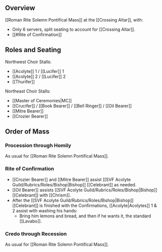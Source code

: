 ## Overview
[[Roman Rite Solemn Pontifical Mass]] at the [[Crossing Altar]], with:

- Only 6 servers, split seating to account for [[Crossing Altar]].
- [[#Rite of Confirmation]]

## Roles and Seating
Northwest Choir Stalls:

- [[Acolyte]] 1 / [[Lucifer]] 1
- [[Acolyte]] 2 / [[Lucifer]] 2
- [[Thurifer]]

Northeast Choir Stalls:

- [[Master of Ceremonies|MC]]
- [[Crucifer]] / [[Book Bearer]] / [[Bell Ringer]] / [[Oil Bearer]]
- [[Mitre Bearer]]
- [[Crozier Bearer]]

## Order of Mass

### Procession through Homily
As usual for [[Roman Rite Solemn Pontifical Mass]].

### Rite of Confirmation
- [[Crozier Bearer]] and [[Mitre Bearer]] assist [[SVF Acolyte Guild/Rubrics/Roles/Bishop|Bishop]] [[Celebrant]] as needed.
- [[Oil Bearer]] assists [[SVF Acolyte Guild/Rubrics/Roles/Bishop|Bishop]] [[Celebrant]] with [[Chrism]].
- After the [[SVF Acolyte Guild/Rubrics/Roles/Bishop|Bishop]] [[Celebrant]] is finished with the Confirmations, [[Acolyte|Acolytes]] 1 & 2 assist with washing his hands:
	- Bring him lemons and bread, and then if he wants it, the standard [[Lavabo]].

### Credo through Recession
As usual for [[Roman Rite Solemn Pontifical Mass]].